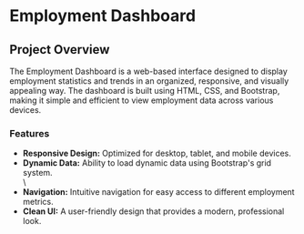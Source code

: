 <h1>Employment Dashboard</h1>
<h2>Project Overview</h2>
<p>The Employment Dashboard is a web-based interface designed to display employment statistics and trends in an organized, responsive, and visually appealing way. The dashboard is built using HTML, CSS, and Bootstrap, making it simple and efficient to view employment data across various devices.</p>
<h3>Features</h3>
<ul>
  <li><strong>Responsive Design:</strong> Optimized for desktop, tablet, and mobile devices.</li>
  <li><strong>Dynamic Data:</strong> Ability to load dynamic data using Bootstrap's grid system.</li>\
  <li><strong>Navigation:</strong> Intuitive navigation for easy access to different employment metrics.</li>
  <li><strong>Clean UI:</strong> A user-friendly design that provides a modern, professional look.</li>
</ul>
